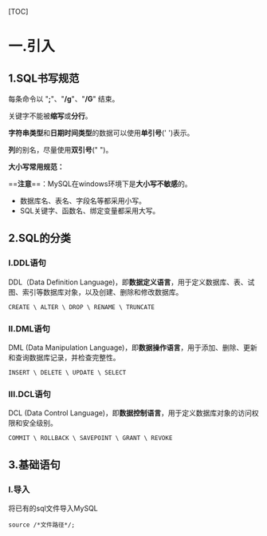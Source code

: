 [TOC]

# 一.引入

## 1.SQL书写规范

每条命令以  "**;**"、"**/g**"、"**/G**"  结束。

关键字不能被**缩写**或**分行**。

**字符串类型**和**日期时间类型**的数据可以使用**单引号**(' ')表示。

**列**的别名，尽量使用**双引号**(" ")。



**大小写常用规范：**

==**注意**==：MySQL在windows环境下是**大小写不敏感**的。

- 数据库名、表名、字段名等都采用小写。
- SQL关键字、函数名、绑定变量都采用大写。

## 2.SQL的分类

### I.DDL语句

DDL（Data Definition Language)，即**数据定义语言**，用于定义数据库、表、试图、索引等数据库对象，以及创建、删除和修改数据库。

```mysql
CREATE \ ALTER \ DROP \ RENAME \ TRUNCATE
```

### II.DML语句

DML  (Data Manipulation Language)，即**数据操作语言**，用于添加、删除、更新和查询数据库记录，并检查完整性。

```mysql
INSERT \ DELETE \ UPDATE \ SELECT
```

### III.DCL语句

DCL  (Data Control Language)，即**数据控制语言**，用于定义数据库对象的访问权限和安全级别。

```mysql
COMMIT \ ROLLBACK \ SAVEPOINT \ GRANT \ REVOKE
```

## 3.基础语句

### I.导入

将已有的sql文件导入MySQL

```mysql
source /*文件路径*/;
```
